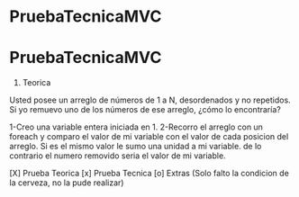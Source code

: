 # PruebaTecnicaMVC

# PruebaTecnicaMVC

1. Teorica

Usted posee un arreglo de números de 1 a N, desordenados y no repetidos. Si yo remuevo
uno de los números de ese arreglo, ¿cómo lo encontraría?

1-Creo una variable entera iniciada en 1. 
2-Recorro el arreglo con un foreach y comparo el valor de mi variable con el valor de cada posicion del arreglo. Si es el mismo valor le sumo una unidad a mi variable.
de lo contrario el numero removido seria el valor de mi variable.


[X] Prueba Teorica
[x] Prueba Tecnica
[o] Extras (Solo falto la condicion de la cerveza, no la pude realizar)